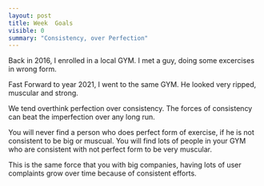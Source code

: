 ```yaml
---
layout: post
title: Week  Goals
visible: 0
summary: "Consistency, over Perfection"
---
```


Back in 2016, I enrolled in a local GYM.
I met a guy, doing some excercises in wrong form.

Fast Forward to year 2021, I went to the same GYM.
He looked very ripped, muscular and strong.

We tend overthink perfection over consistency.
The forces of consistency can beat the imperfection over any long run.

You will never find a person who does perfect form of exercise, if he is not consistent
to be big or muscual.
You will find lots of people in your GYM who are consistent with not perfect form to be very muscular.

This is the same force that you with big companies, having lots of user complaints grow over time
because of consistent efforts.
